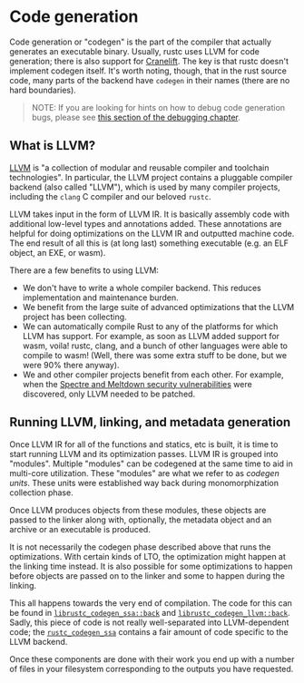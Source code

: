 # Code generation

Code generation or "codegen" is the part of the compiler that actually
generates an executable binary. Usually, rustc uses LLVM for code generation;
there is also support for [Cranelift]. The key is that rustc doesn't implement
codegen itself. It's worth noting, though, that in the rust source code, many
parts of the backend have `codegen` in their names (there are no hard
boundaries).

[Cranelift]: https://github.com/bytecodealliance/wasmtime/tree/HEAD/cranelift

> NOTE: If you are looking for hints on how to debug code generation bugs,
> please see [this section of the debugging chapter][debugging].

[debugging]: ./debugging.md

## What is LLVM?

[LLVM](https://llvm.org) is "a collection of modular and reusable compiler and
toolchain technologies". In particular, the LLVM project contains a pluggable
compiler backend (also called "LLVM"), which is used by many compiler projects,
including the `clang` C compiler and our beloved `rustc`.

LLVM takes input in the form of LLVM IR. It is basically assembly code with
additional low-level types and annotations added. These annotations are helpful
for doing optimizations on the LLVM IR and outputted machine code. The end
result of all this is (at long last) something executable (e.g. an ELF object,
an EXE, or wasm).

There are a few benefits to using LLVM:

- We don't have to write a whole compiler backend. This reduces implementation
  and maintenance burden.
- We benefit from the large suite of advanced optimizations that the LLVM
  project has been collecting.
- We can automatically compile Rust to any of the platforms for which LLVM has
  support. For example, as soon as LLVM added support for wasm, voila! rustc,
  clang, and a bunch of other languages were able to compile to wasm! (Well,
  there was some extra stuff to be done, but we were 90% there anyway).
- We and other compiler projects benefit from each other. For example, when the
  [Spectre and Meltdown security vulnerabilities][spectre] were discovered,
  only LLVM needed to be patched.

[spectre]: https://meltdownattack.com/

## Running LLVM, linking, and metadata generation

Once LLVM IR for all of the functions and statics, etc is built, it is time to
start running LLVM and its optimization passes. LLVM IR is grouped into
"modules". Multiple "modules" can be codegened at the same time to aid in
multi-core utilization. These "modules" are what we refer to as _codegen
units_. These units were established way back during monomorphization
collection phase.

Once LLVM produces objects from these modules, these objects are passed to the
linker along with, optionally, the metadata object and an archive or an
executable is produced.

It is not necessarily the codegen phase described above that runs the
optimizations. With certain kinds of LTO, the optimization might happen at the
linking time instead. It is also possible for some optimizations to happen
before objects are passed on to the linker and some to happen during the
linking.

This all happens towards the very end of compilation. The code for this can be
found in [`librustc_codegen_ssa::back`][ssaback] and
[`librustc_codegen_llvm::back`][llvmback]. Sadly, this piece of code is not
really well-separated into LLVM-dependent code; the [`rustc_codegen_ssa`][ssa]
contains a fair amount of code specific to the LLVM backend.

Once these components are done with their work you end up with a number of
files in your filesystem corresponding to the outputs you have requested.

[ssa]: https://doc.rust-lang.org/nightly/nightly-rustc/rustc_codegen_ssa/index.html
[ssaback]: https://doc.rust-lang.org/nightly/nightly-rustc/rustc_codegen_ssa/back/index.html
[llvmback]: https://doc.rust-lang.org/nightly/nightly-rustc/rustc_codegen_llvm/back/index.html
